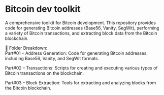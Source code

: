 # Bitcoin dev toolkit
A comprehensive toolkit for Bitcoin development.
This repository provides code for generating Bitcoin addresses (Base56, Vanity, SegWit), performing a variety of Bitcoin transactions, and extracting block data from the Bitcoin blockchain.

📁 Folder Breakdown: </br>
Part#01 – Address Generation:
Code for generating Bitcoin addresses, including Base56, Vanity, and SegWit formats.

Part#02 – Transactions:
Scripts for creating and executing various types of Bitcoin transactions on the blockchain.

Part#03 – Block Extraction:
Tools for extracting and analyzing blocks from the Bitcoin blockchain.
